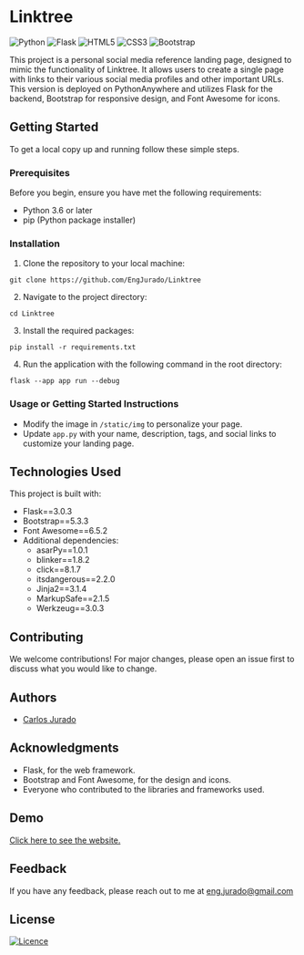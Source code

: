 # Linktree

![Python](https://img.shields.io/badge/python-3670A0?style=for-the-badge&logo=python&logoColor=ffdd54)
![Flask](https://img.shields.io/badge/flask-%23000.svg?style=for-the-badge&logo=flask&logoColor=white)
![HTML5](https://img.shields.io/badge/html5-%23E34F26.svg?style=for-the-badge&logo=html5&logoColor=white)
![CSS3](https://img.shields.io/badge/css3-%231572B6.svg?style=for-the-badge&logo=css3&logoColor=white)
![Bootstrap](https://img.shields.io/badge/bootstrap-%238511FA.svg?style=for-the-badge&logo=bootstrap&logoColor=white)


This project is a personal social media reference landing page, designed to mimic the functionality of Linktree. It allows users to create a single page with links to their various social media profiles and other important URLs. This version is deployed on PythonAnywhere and utilizes Flask for the backend, Bootstrap for responsive design, and Font Awesome for icons.

## Getting Started

To get a local copy up and running follow these simple steps.

### Prerequisites

Before you begin, ensure you have met the following requirements:
- Python 3.6 or later
- pip (Python package installer)

### Installation

1. Clone the repository to your local machine:
```
git clone https://github.com/EngJurado/Linktree
```
2. Navigate to the project directory:
```
cd Linktree
```
3. Install the required packages:
```
pip install -r requirements.txt
```
4. Run the application with the following command in the root directory:
```
flask --app app run --debug
```

### Usage or Getting Started Instructions

- Modify the image in `/static/img` to personalize your page.
- Update `app.py` with your name, description, tags, and social links to customize your landing page.

## Technologies Used

This project is built with:
- Flask==3.0.3
- Bootstrap==5.3.3
- Font Awesome==6.5.2
- Additional dependencies:
  - asarPy==1.0.1
  - blinker==1.8.2
  - click==8.1.7
  - itsdangerous==2.2.0
  - Jinja2==3.1.4
  - MarkupSafe==2.1.5
  - Werkzeug==3.0.3

## Contributing

We welcome contributions! For major changes, please open an issue first to discuss what you would like to change.

## Authors

- [Carlos Jurado](https://github.com/EngJurado)

## Acknowledgments

- Flask, for the web framework.
- Bootstrap and Font Awesome, for the design and icons.
- Everyone who contributed to the libraries and frameworks used.

## Demo

[Click here to see the website.](https://techcathideki.pythonanywhere.com/)

## Feedback

If you have any feedback, please reach out to me at eng.jurado@gmail.com

## License

[![Licence](https://img.shields.io/github/license/Ileriayo/markdown-badges?style=for-the-badge)](./LICENSE)
